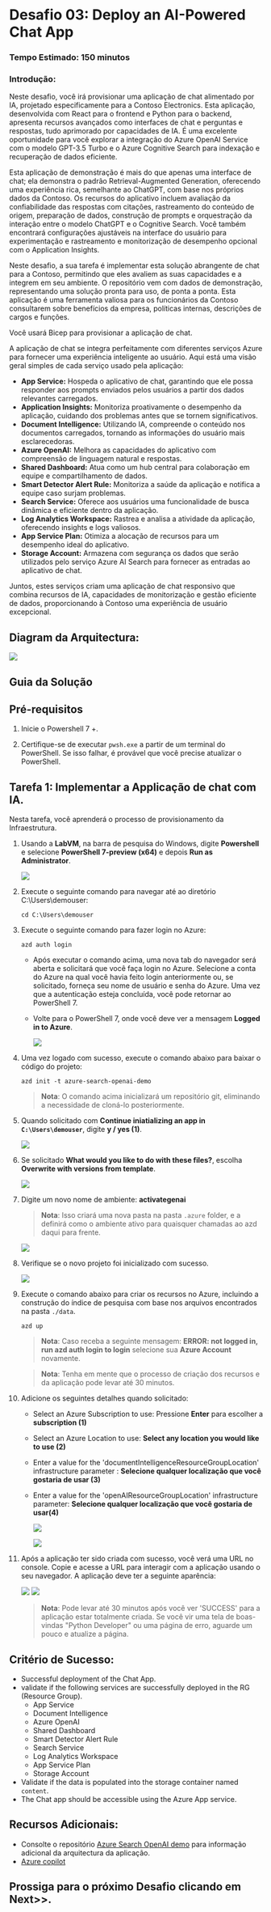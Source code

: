# Desafio 03:  Deploy an AI-Powered Chat App 

### Tempo Estimado: 150 minutos

### Introdução:

Neste desafio, você irá provisionar uma aplicação de chat alimentado por IA, projetado especificamente para a Contoso Electronics. Esta aplicação, desenvolvida com React para o frontend e Python para o backend, apresenta recursos avançados como interfaces de chat e perguntas e respostas, tudo aprimorado por capacidades de IA. É uma excelente oportunidade para você explorar a integração do Azure OpenAI Service com o modelo GPT-3.5 Turbo e o Azure Cognitive Search para indexação e recuperação de dados eficiente.

Esta aplicação de demonstração é mais do que apenas uma interface de chat; ela demonstra o padrão Retrieval-Augmented Generation, oferecendo uma experiência rica, semelhante ao ChatGPT, com base nos próprios dados da Contoso. Os recursos do aplicativo incluem avaliação da confiabilidade das respostas com citações, rastreamento do conteúdo de origem, preparação de dados, construção de prompts e orquestração da interação entre o modelo ChatGPT e o Cognitive Search. Você também encontrará configurações ajustáveis na interface do usuário para experimentação e rastreamento e monitorização de desempenho opcional com o Application Insights.

Neste desafio, a sua tarefa é implementar esta solução abrangente de chat para a Contoso, permitindo que eles avaliem as suas capacidades e a integrem em seu ambiente. O repositório vem com dados de demonstração, representando uma solução pronta para uso, de ponta a ponta. Esta aplicação é uma ferramenta valiosa para os funcionários da Contoso consultarem sobre benefícios da empresa, políticas internas, descrições de cargos e funções.

Você usará Bicep para provisionar a aplicação de chat.

A aplicação de chat se integra perfeitamente com diferentes serviços Azure para fornecer uma experiência inteligente ao usuário. Aqui está uma visão geral simples de cada serviço usado pela aplicação:

- **App Service:** Hospeda o aplicativo de chat, garantindo que ele possa responder aos prompts enviados pelos usuários a partir dos dados relevantes carregados.
- **Application Insights:** Monitoriza proativamente o desempenho da aplicação, cuidando dos problemas antes que se tornem significativos.
- **Document Intelligence:** Utilizando IA, compreende o conteúdo nos documentos carregados, tornando as informações do usuário mais esclarecedoras.
- **Azure OpenAI:** Melhora as capacidades do aplicativo com compreensão de linguagem natural e respostas.
- **Shared Dashboard:** Atua como um hub central para colaboração em equipe e compartilhamento de dados.
- **Smart Detector Alert Rule:** Monitoriza a saúde da aplicação e notifica a equipe caso surjam problemas.
- **Search Service:** Oferece aos usuários uma funcionalidade de busca dinâmica e eficiente dentro da aplicação.
- **Log Analytics Workspace:** Rastrea e analisa a atividade da aplicação, oferecendo insights e logs valiosos.
- **App Service Plan:** Otimiza a alocação de recursos para um desempenho ideal do aplicativo.
- **Storage Account:** Armazena com segurança os dados que serão utilizados pelo serviço Azure AI Search para fornecer as entradas ao aplicativo de chat.

Juntos, estes serviços criam uma aplicação de chat responsivo que combina recursos de IA, capacidades de monitorização e gestão eficiente de dados, proporcionando à Contoso uma experiência de usuário excepcional.

## Diagram da Arquitectura:

![](../media/Active-image258.png)

## Guia da Solução

## Pré-requisitos
   
1. Inicie o Powershell 7 +.
   
2. Certifique-se de executar `pwsh.exe` a partir de um terminal do PowerShell. Se isso falhar, é provável que você precise atualizar o PowerShell.

## Tarefa 1: Implementar a Applicação de chat com IA.

Nesta tarefa, você aprenderá o processo de provisionamento da Infraestrutura.

1. Usando a **LabVM**, na barra de pesquisa do Windows, digite  **Powershell** e selecione **PowerShell 7-preview (x64)** e depois **Run as Administrator**.

    ![](../media/Active-image102.png)

1. Execute o seguinte comando para navegar até ao diretório C:\Users\demouser:

   ```
   cd C:\Users\demouser
   ```   
   
1. Execute o seguinte comando para fazer login no Azure:

   ```
   azd auth login
   ```

   - Após executar o comando acima, uma nova tab do navegador será aberta e solicitará que você faça login no Azure. Selecione a conta do Azure na qual você havia feito login anteriormente ou, se solicitado, forneça seu nome de usuário e senha do Azure. Uma vez que a autenticação esteja concluída, você pode retornar ao PowerShell 7.
 
   - Volte para o PowerShell 7, onde você deve ver a mensagem **Logged in to Azure**.

     ![](../media/Active-image104.png)

1. Uma vez logado com sucesso, execute o comando abaixo para baixar o código do projeto:

   ```
   azd init -t azure-search-openai-demo
   ```
   >**Nota**: O comando acima inicializará um repositório git, eliminando a necessidade de cloná-lo posteriormente.

1. Quando solicitado com **Continue iniatializing an app in `C:\Users\demouser`**, digite **y / yes (1)**.

   ![](../media/Active-image105.png)

1. Se solicitado **What would you like to do with these files?**, escolha **Overwrite with versions from template**.

   ![](../media/gen3.png)

1. Digite um novo nome de ambiente:  **activategenai**

   >**Nota**: Isso criará uma nova pasta na pasta `.azure` folder, e a definirá como o ambiente ativo para quaisquer chamadas ao azd daqui para frente.

   ![](../media/Active-image106.png)

1. Verifique se o novo projeto foi inicializado com sucesso.

   ![](../media/Active-image107.png)
   
1. Execute o comando abaixo para criar os recursos no Azure, incluindo a construção do índice de pesquisa com base nos arquivos encontrados na pasta  `./data`.

   ```
   azd up
   ```
   >**Nota**: Caso receba a seguinte mensagem: **ERROR: not logged in, run azd auth login to login** selecione sua **Azure Account** novamente.

   >**Nota**: Tenha em mente que o processo de criação dos recursos e da aplicação pode levar até 30 minutos.

1. Adicione os seguintes detalhes quando solicitado:

   - Select an Azure Subscription to use: Pressione **Enter** para escolher a **subscription (1)**
   - Select an Azure Location to use: **Select any location you would like to use (2)**
   - Enter a value for the 'documentIntelligenceResourceGroupLocation' infrastructure parameter : **Selecione qualquer localização que você gostaria de usar (3)**
   - Enter a value for the 'openAIResourceGroupLocation' infrastructure parameter: **Selecione qualquer localização que você gostaria de usar(4)**
     
      ![](../media/Active-image110.png)

      ![](../media/Active-image111.png)

1. Após a aplicação ter sido criada com sucesso, você verá uma URL no console. Copie e acesse a URL para interagir com a aplicação usando o seu navegador. A aplicação deve ter a seguinte aparência:

    ![](../media/Active-image108.png)
    ![](../media/Active-image109.png)
 
    >**Nota**: Pode levar até 30 minutos após você ver 'SUCCESS' para a aplicação estar totalmente criada. Se você vir uma tela de boas-vindas "Python Developer" ou uma página de erro, aguarde um pouco e atualize a página.

## Critério de Sucesso:

- Successful deployment of the Chat App.
- validate if the following services are successfully deployed in the RG (Resource Group).
  - App Service
  - Document Intelligence
  - Azure OpenAI
  - Shared Dashboard
  - Smart Detector Alert Rule
  - Search Service
  - Log Analytics Workspace
  - App Service Plan
  - Storage Account
- Validate if the data is populated into the storage container named `content`.
- The Chat app should be accessible using the Azure App service.

## Recursos Adicionais:

-  Consolte o repositório [Azure Search OpenAI demo](https://github.com/cmendible/azure-search-openai-demo) para informação adicional da arquitectura da aplicação.
-  [Azure copilot](https://learn.microsoft.com/en-us/azure/copilot/overview)

## Prossiga para o próximo Desafio clicando em **Next**>>.
